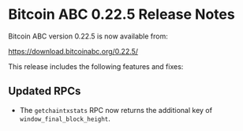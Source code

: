 # Bitcoin ABC 0.22.5 Release Notes

Bitcoin ABC version 0.22.5 is now available from:

  <https://download.bitcoinabc.org/0.22.5/>

This release includes the following features and fixes:

Updated RPCs
------------

- The `getchaintxstats` RPC now returns the additional key of
  `window_final_block_height`.
